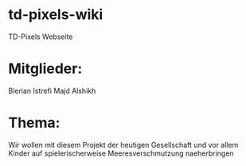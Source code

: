 # td-pixels-wiki
 TD-Pixels Webseite
# Mitglieder: 
 Blerian Istrefi
 Majd Alshikh

 # Thema: 
 Wir wollen mit diesem Projekt der heutigen Gesellschaft und vor allem Kinder auf spielerischerweise Meeresverschmutzung naeherbringen 
